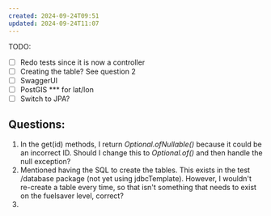 ```yaml
---
created: 2024-09-24T09:51
updated: 2024-09-24T11:07
---
```

TODO: 
- [ ] Redo tests since it is now a controller
- [ ] Creating the table? See question 2
- [ ] SwaggerUI 
- [ ] PostGIS *** for lat/lon
- [ ] Switch to JPA?

## Questions: 
1. In the get(id) methods, I return *Optional.ofNullable()* because it could be an incorrect ID. Should I change this to *Optional.of()* and then handle the null exception? 
2. Mentioned having the SQL to create the tables. This exists in the test /database package (not yet using jdbcTemplate). However, I wouldn't re-create a table every time, so that isn't something that needs to exist on the fuelsaver level, correct? 
3. 